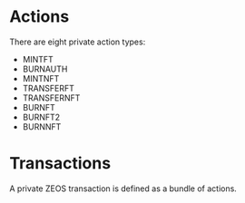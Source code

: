 # Actions

There are eight private action types:

- MINTFT
- BURNAUTH
- MINTNFT
- TRANSFERFT
- TRANSFERNFT
- BURNFT
- BURNFT2
- BURNNFT

# Transactions

A private ZEOS transaction is defined as a bundle of actions.